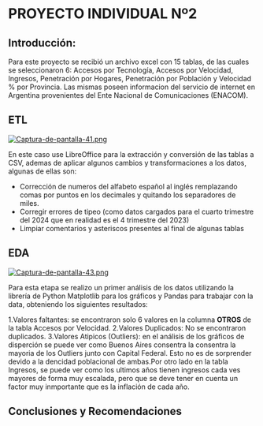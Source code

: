 # PROYECTO INDIVIDUAL Nº2

## Introducción:
Para este proyecto se recibió un archivo excel con 15 tablas, de las cuales se seleccionaron 6: Accesos por Tecnología, Accesos por Velocidad, Ingresos, Penetración por Hogares, Penetración por Población y Velocidad % por Provincia.
Las mismas poseen informacion del servicio de internet en Argentina provenientes del Ente Nacional de Comunicaciones (ENACOM).

## ETL

[![Captura-de-pantalla-41.png](https://i.postimg.cc/zBKzHFLW/Captura-de-pantalla-41.png)](https://postimg.cc/BLZ9dDBQ)

En este caso use LibreOffice para la extracción y conversión de las tablas a CSV, ademas de aplicar algunos cambios y transformaciones a los datos, algunas de ellas son:
- Corrección de numeros del alfabeto  español al inglés remplazando comas por puntos en los decimales y quitando los separadores de miles.
- Corregir errores de tipeo (como datos cargados para el cuarto trimestre del 2024 que en realidad es el 4 trimestre del 2023)
- Limpiar comentarios y asteriscos presentes al final de algunas tablas

## EDA

[![Captura-de-pantalla-43.png](https://i.postimg.cc/59qvLL7R/Captura-de-pantalla-43.png)](https://postimg.cc/PNJPkpkW)

Para esta etapa se realizo un primer análisis de los datos utilizando la librería de Python Matplotlib para los gráficos y Pandas para trabajar con la data, obteniendo los siguientes resultados:

  1.Valores faltantes: se encontraron solo 6 valores en la columna **OTROS** de la tabla Accesos por Velocidad.
  2.Valores Duplicados: No se encontraron duplicados.
  3.Valores Atipicos (Outliers): en el análisis de los gráficos de disperción se puede ver como Buenos Aires consentra la consentra la mayoria de los Outliers junto con Capital Federal. Esto no es de           sorprender devido a la dencidad poblacional de ambas.Por otro lado en la tabla Ingresos, se puede ver como los ultimos años tienen ingresos cada ves mayores de forma muy escalada, pero que se deve tener en   cuenta un factor muy inmportante que es la inflación   de cada año.

## Conclusiones y Recomendaciones
